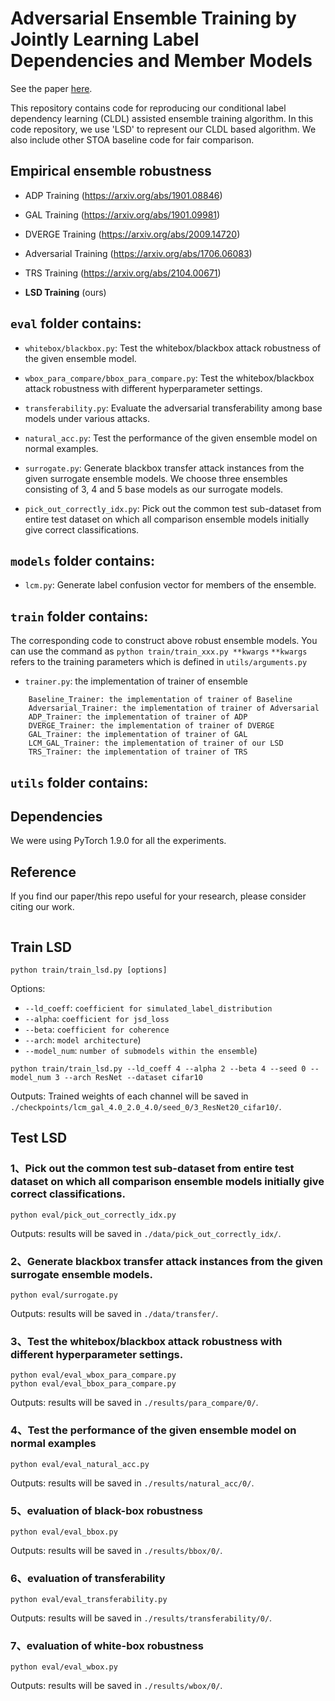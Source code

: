 # Adversarial Ensemble Training by Jointly Learning Label Dependencies and Member Models

See the paper [here](https://arxiv.org/pdf/2206.14477.pdf).

This repository contains code for reproducing our conditional label dependency learning (CLDL) assisted ensemble training algorithm. In this code repository, we use 'LSD' to represent our CLDL based algorithm. We also include other STOA baseline code for fair comparison.

## Empirical ensemble robustness

* ADP Training (https://arxiv.org/abs/1901.08846)

* GAL Training (https://arxiv.org/abs/1901.09981)

* DVERGE Training (https://arxiv.org/abs/2009.14720)

* Adversarial Training (https://arxiv.org/abs/1706.06083)

* TRS Training (https://arxiv.org/abs/2104.00671)

* **LSD Training** (ours)

## `eval` folder contains:
* `whitebox/blackbox.py`: Test the whitebox/blackbox attack robustness of the given ensemble model.

* `wbox_para_compare/bbox_para_compare.py`: Test the whitebox/blackbox attack robustness with different hyperparameter settings.

* `transferability.py`: Evaluate the adversarial transferability among base models under various attacks.

* `natural_acc.py`: Test the performance of the given ensemble model on normal examples.

* `surrogate.py`: Generate blackbox transfer attack instances from the given surrogate ensemble models. We choose three ensembles consisting of 3, 4 and 5 base models as our surrogate models. 
* `pick_out_correctly_idx.py`: Pick out the common test sub-dataset from entire test dataset on which all comparison ensemble models initially give correct classifications.

## `models` folder contains:
* `lcm.py`: Generate label confusion vector for members of the ensemble.


## `train` folder contains:

The corresponding code to construct above robust ensemble models. You can use the command as
`python train/train_xxx.py **kwargs`
`**kwargs` refers to the training parameters which is defined in `utils/arguments.py`

* `trainer.py`: the implementation of trainer of ensemble
```
    Baseline_Trainer: the implementation of trainer of Baseline 
    Adversarial_Trainer: the implementation of trainer of Adversarial 
    ADP_Trainer: the implementation of trainer of ADP
    DVERGE_Trainer: the implementation of trainer of DVERGE
    GAL_Trainer: the implementation of trainer of GAL
    LCM_GAL_Trainer: the implementation of trainer of our LSD
    TRS_Trainer: the implementation of trainer of TRS
```

## `utils` folder contains:


## Dependencies

We were using PyTorch 1.9.0 for all the experiments.


## Reference
If you find our paper/this repo useful for your research, please consider citing our work.
```

```

## Train LSD
`python train/train_lsd.py [options]`
 
Options:
* `--ld_coeff`: `coefficient for simulated_label_distribution`
* `--alpha`: `coefficient for jsd_loss`
* `--beta`: `coefficient for coherence`
* `--arch`: `model architecture`)
* `--model_num`: `number of submodels within the ensemble`)

```
python train/train_lsd.py --ld_coeff 4 --alpha 2 --beta 4 --seed 0 --model_num 3 --arch ResNet --dataset cifar10
```

Outputs:
Trained weights of each channel will be saved in `./checkpoints/lcm_gal_4.0_2.0_4.0/seed_0/3_ResNet20_cifar10/`.



## Test LSD

### 1、Pick out the common test sub-dataset from entire test dataset on which all comparison ensemble models initially give correct classifications.
`python eval/pick_out_correctly_idx.py`  

Outputs: 
results will be saved in `./data/pick_out_correctly_idx/`.


### 2、Generate blackbox transfer attack instances from the given surrogate ensemble models.
`python eval/surrogate.py`  

Outputs: 
results will be saved in `./data/transfer/`.


### 3、Test the whitebox/blackbox attack robustness with different hyperparameter settings.
`python eval/eval_wbox_para_compare.py`  
`python eval/eval_bbox_para_compare.py`  

Outputs: 
results will be saved in `./results/para_compare/0/`.


### 4、Test the performance of the given ensemble model on normal examples
`python eval/eval_natural_acc.py`  

Outputs: 
results will be saved in `./results/natural_acc/0/`.


### 5、evaluation of black-box robustness
`python eval/eval_bbox.py`  

Outputs: 
results will be saved in `./results/bbox/0/`.


### 6、evaluation of transferability
`python eval/eval_transferability.py`  

Outputs: 
results will be saved in `./results/transferability/0/`.


### 7、evaluation of white-box robustness
`python eval/eval_wbox.py`  

Outputs: 
results will be saved in `./results/wbox/0/`.


